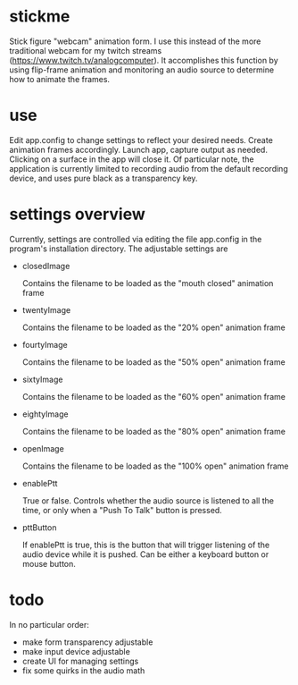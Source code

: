 # stickme
Stick figure "webcam" animation form.  I use this instead of the more traditional webcam for my twitch streams (https://www.twitch.tv/analogcomputer).  It accomplishes this function by using flip-frame animation and monitoring an audio source to determine how to animate the frames.

# use
Edit app.config to change settings to reflect your desired needs.  Create animation frames accordingly.  Launch app, capture output as needed.  Clicking on a surface in the app will close it.  Of particular note, the application is currently limited to recording audio from the default recording device, and uses pure black as a transparency key.

# settings overview
Currently, settings are controlled via editing the file app.config in the program's installation directory.  The adjustable settings are
* closedImage

   Contains the filename to be loaded as the "mouth closed" animation frame

* twentyImage

   Contains the filename to be loaded as the "20% open" animation frame

* fourtyImage

   Contains the filename to be loaded as the "50% open" animation frame

* sixtyImage

   Contains the filename to be loaded as the "60% open" animation frame

* eightyImage

   Contains the filename to be loaded as the "80% open" animation frame

* openImage

   Contains the filename to be loaded as the "100% open" animation frame

* enablePtt

   True or false.  Controls whether the audio source is listened to all the time, or only when a "Push To Talk" button is pressed.
   
* pttButton

   If enablePtt is true, this is the button that will trigger listening of the audio device while it is pushed.  Can be either a keyboard button or mouse button.

# todo
In no particular order:
* make form transparency adjustable
* make input device adjustable
* create UI for managing settings
* fix some quirks in the audio math